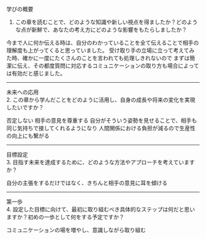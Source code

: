 学びの概要  
1. この章を読むことで、どのような知識や新しい視点を得ましたか？どのような点が新鮮で、あなたの考え方にどのような影響をもたらしましたか？

今まで人に何か伝える時は、自分のわかっていることを全て伝えることで相手の理解度も上がってくると思っていました。
受け取り手の立場に立って考えてみた時、確かに一度にたくさんのことを言われても処理しきれないので
まずは簡潔に伝え、その都度質問に対応するコミュニケーションの取り方も場合によっては有効だと感じました。

----

未来への応用  
2. この章から学んだことをどのように活用し、自身の成長や将来の変化を実現したいですか？

否定しない
相手の意見を尊重する
自分がそういう姿勢を見せることで、相手も同じ気持ちで接してくれるようになり
人間関係における負担が減るので生産性の向上にも繋がる

---

目標設定  
3. 目指す未来を達成するために、どのような方法やアプローチを考えていますか？

自分の主張をするだけではなく、きちんと相手の意見に耳を傾ける

---

第一歩  
4. 設定した目標に向けて、最初に取り組むべき具体的なステップは何だと思いますか？初めの一歩として何をする予定ですか？

コミュニケーションの場を増やし、意識しながら取り組む




